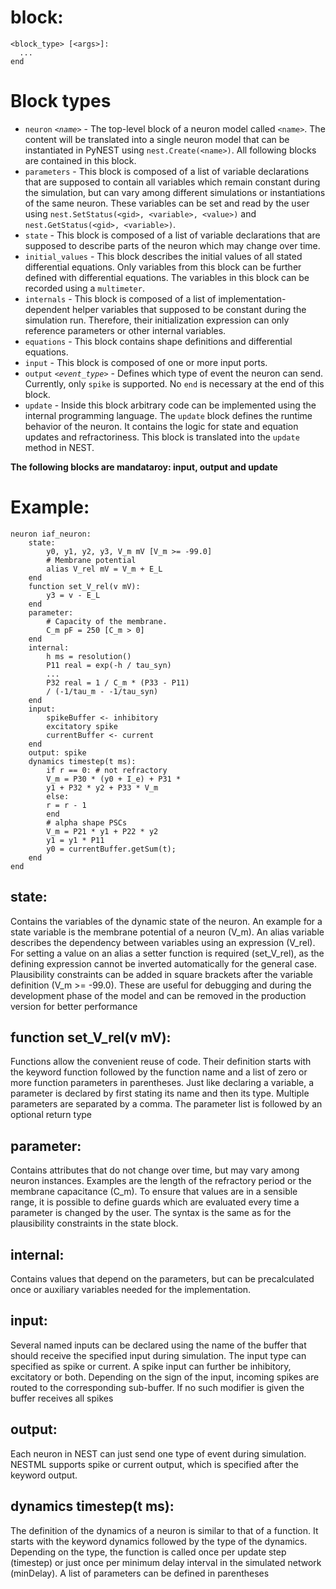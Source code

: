 # block:
    <block_type> [<args>]:
      ...
    end

# Block types
* `neuron` *`<name>`* - The top-level block of a neuron model called `<name>`. The content will be translated into a single neuron model that can be instantiated in PyNEST using `nest.Create(<name>)`. All following blocks are contained in this block.
* `parameters` - This block is composed of a list of variable declarations that are supposed to contain all variables which remain constant during the simulation, but can vary among different simulations or instantiations of the same neuron. These variables can be set and read by the user using `nest.SetStatus(<gid>, <variable>, <value>)` and  `nest.GetStatus(<gid>, <variable>)`.
* `state` - This block is composed of a list of variable declarations that are supposed to describe parts of the neuron which may change over time.
* `initial_values` - This block describes the initial values of all stated differential equations. Only variables from this block can be further defined with differential equations. The variables in this block can be recorded using a `multimeter`.
* `internals` - This block is composed of a list of implementation-dependent helper variables that supposed to be constant during the simulation run. Therefore, their initialization expression can only reference parameters or other internal variables.
* `equations` - This block contains shape definitions and differential equations.
* `input` - This block is composed of one or more input ports.
* `output` *`<event_type>`* - Defines which type of event the neuron can send. Currently, only `spike` is supported. No `end` is necessary at the end of this block.
* `update` - Inside this block arbitrary code can be implemented using the internal programming language. The `update` block defines the runtime behavior of the neuron. It contains the logic for state and equation updates and refractoriness. This block is translated into the `update` method in NEST.

 __The following blocks are mandataroy: input, output and update__




# Example:
    neuron iaf_neuron:
        state:
            y0, y1, y2, y3, V_m mV [V_m >= -99.0]
            # Membrane potential
            alias V_rel mV = V_m + E_L
        end
        function set_V_rel(v mV):
            y3 = v - E_L
        end
        parameter:
            # Capacity of the membrane.
            C_m pF = 250 [C_m > 0]
        end
        internal:
            h ms = resolution()
            P11 real = exp(-h / tau_syn)
            ...
            P32 real = 1 / C_m * (P33 - P11)
            / (-1/tau_m - -1/tau_syn)
        end
        input:
            spikeBuffer <- inhibitory
            excitatory spike
            currentBuffer <- current
        end
        output: spike
        dynamics timestep(t ms):
            if r == 0: # not refractory
            V_m = P30 * (y0 + I_e) + P31 *
            y1 + P32 * y2 + P33 * V_m
            else:
            r = r - 1
            end
            # alpha shape PSCs
            V_m = P21 * y1 + P22 * y2
            y1 = y1 * P11
            y0 = currentBuffer.getSum(t);
        end
    end

##    state:
Contains the variables of the dynamic state of the neuron. An example for a state
variable is the membrane potential of a neuron (V_m). An alias variable describes
the dependency between variables using an expression (V_rel). For setting a value
on an alias a setter function is required (set_V_rel), as the defining expression
cannot be inverted automatically for the general case. Plausibility constraints can
be added in square brackets after the variable definition (V_m >= -99.0). These are
useful for debugging and during the development phase of the model and can be
removed in the production version for better performance

##   function set_V_rel(v mV):
Functions allow the convenient reuse of code. Their definition starts
with the keyword function followed by the function name and a list of zero or more
function parameters in parentheses. Just like declaring a variable, a parameter is declared
by first stating its name and then its type. Multiple parameters are separated by a comma.
The parameter list is followed by an optional return type

##   parameter:
Contains attributes that do not change over time, but may vary among neuron
instances. Examples are the length of the refractory period or the membrane
capacitance (C_m). To ensure that values are in a sensible range, it is possible to define
guards which are evaluated every time a parameter is changed by the user. The
syntax is the same as for the plausibility constraints in the state block.

##    internal:
Contains values that depend on the parameters, but can be precalculated once
or auxiliary variables needed for the implementation.

##    input:
Several named inputs can be declared using the name of the buffer that should
receive the specified input during simulation. The input type can specified as spike
or current. A spike input can further be inhibitory, excitatory or both. Depending
on the sign of the input, incoming spikes are routed to the corresponding
sub-buffer. If no such modifier is given the buffer receives all spikes

##    output: 
Each neuron in NEST can just send one type of event during simulation.
NESTML supports spike or current output, which is specified after the keyword
output.

##    dynamics timestep(t ms):
The definition of the dynamics of a neuron is similar to that of a function. It starts with the keyword dynamics followed by the type of the dynamics. Depending
on the type, the function is called once per update step (timestep) or just once
per minimum delay interval in the simulated network (minDelay). A list of parameters
can be defined in parentheses
